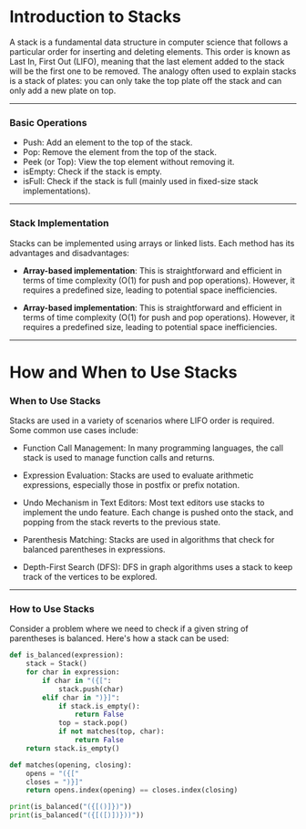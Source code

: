 
# Introduction to Stacks

A stack is a fundamental data structure in computer science that follows a particular order for inserting and deleting elements. This order is known as Last In, First Out (LIFO), meaning that the last element added to the stack will be the first one to be removed. The analogy often used to explain stacks is a stack of plates: you can only take the top plate off the stack and can only add a new plate on top.

---

### Basic Operations

- Push: Add an element to the top of the stack.
- Pop: Remove the element from the top of the stack.
- Peek (or Top): View the top element without removing it.
- isEmpty: Check if the stack is empty.
- isFull: Check if the stack is full (mainly used in fixed-size stack implementations).

---

### Stack Implementation

Stacks can be implemented using arrays or linked lists. Each method has its advantages and disadvantages:

- **Array-based implementation**: This is straightforward and efficient in terms of time complexity (O(1) for push and pop operations). However, it requires a predefined size, leading to potential space inefficiencies.

- **Array-based implementation**: This is straightforward and efficient in terms of time complexity (O(1) for push and pop operations). However, it requires a predefined size, leading to potential space inefficiencies.

---

# How and When to Use Stacks

### When to Use Stacks

Stacks are used in a variety of scenarios where LIFO order is required. Some common use cases include:

- Function Call Management: In many programming languages, the call stack is used to manage function calls and returns.

- Expression Evaluation: Stacks are used to evaluate arithmetic expressions, especially those in postfix or prefix notation.

- Undo Mechanism in Text Editors: Most text editors use stacks to implement the undo feature. Each change is pushed onto the stack, and popping from the stack reverts to the previous state.

- Parenthesis Matching: Stacks are used in algorithms that check for balanced parentheses in expressions.

- Depth-First Search (DFS): DFS in graph algorithms uses a stack to keep track of the vertices to be explored.

---

### How to Use Stacks

Consider a problem where we need to check if a given string of parentheses is balanced. Here's how a stack can be used:

```python
def is_balanced(expression):
    stack = Stack()
    for char in expression:
        if char in "({[":
            stack.push(char)
        elif char in ")}]":
            if stack.is_empty():
                return False
            top = stack.pop()
            if not matches(top, char):
                return False
    return stack.is_empty()

def matches(opening, closing):
    opens = "({["
    closes = ")}]"
    return opens.index(opening) == closes.index(closing)

print(is_balanced("({[()]})"))
print(is_balanced("({[([)])}))"))
```

